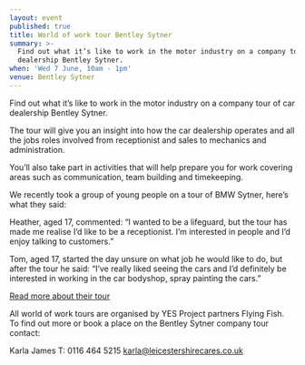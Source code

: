 ```yaml
---
layout: event
published: true
title: World of work tour Bentley Sytner
summary: >-
  Find out what it’s like to work in the motor industry on a company tour of car
  dealership Bentley Sytner.
when: 'Wed 7 June, 10am - 1pm'
venue: Bentley Sytner
---
```

Find out what it’s like to work in the motor industry on a company tour of car dealership Bentley Sytner.

The tour will give you an insight into how the car dealership operates and all the jobs roles involved from receptionist and sales to mechanics and administration.

You’ll also take part in activities that will help prepare you for work covering areas such as communication, team building and timekeeping.

We recently took a group of young people on a tour of BMW Sytner, here’s what they said:

Heather, aged 17, commented: “I wanted to be a lifeguard, but the tour has made me realise I’d like to be a receptionist. I’m interested in people and I’d enjoy talking to customers.”

Tom, aged 17, started the day unsure on what job he would like to do, but after the tour he said: “I’ve really liked seeing the cars and I’d definitely be interested in working in the car bodyshop, spray painting the cars.”

[Read more about their tour](https://www.yesproject.org/2016/11/30/world-of-work-tour-at-bmw-sytner/)

All world of work tours are organised by YES Project partners Flying Fish. To find out more or book a place on the Bentley Sytner company tour contact:

Karla James T: 0116 464 5215 [karla@leicestershirecares.co.uk](mailto:karla@leicestershirecares.co.uk)
